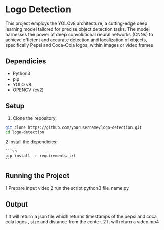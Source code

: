 # Logo Detection

This project employs the YOLOv8 architecture, a cutting-edge deep learning model tailored for precise object detection tasks. The model harnesses the power of deep convolutional neural networks (CNNs) to achieve efficient and accurate detection and localization of objects, specifically Pepsi and Coca-Cola logos, within images or video frames

## Dependicies

- Python3 
- pip
- YOLO v8
- OPENCV (cv2)


## Setup

1. Clone the repository:

```sh
git clone https://github.com/yourusername/logo-detection.git
cd logo-detection
```

2 Install the dependicies:

    ```sh
    pip install -r requirements.txt
    ```


## Running the Project

1 Prepare input video
2 run the script 
    python3 file_name.py

## Output

1 It will return a json file which returns timestamps of the pepsi and coca cola logos  , size and distance from the center.
2 It will return a video.mp4









